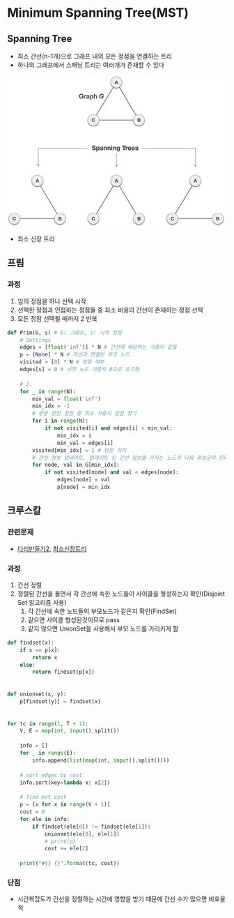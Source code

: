 # Minimum Spanning Tree(MST)

## Spanning Tree

* 최소 간선(n-1개)으로 그래프 내의 모든 정점을 연결하는 트리
* 하나의 그래프에서 스패닝 트리는 여러개가 존재할 수 있다

![spanning tree](assets/spanning_trees.jpg)

* 최소 신장 트리



## 프림

### 과정

1. 임의 정점을 하나 선택 시작
2. 선택한 정점과 인접하는 정점들 중 최소 비용의 간선이 존재하는 정점 선택
3. 모든 정점 선택될 때까지 2 반복

```python
def Prim(G, s) # G: 그래프, s: 시작 정점
	# Settings
    edges = [float('inf')] * N # 간선에 해당하는 가중치 값들
    p = [None] * N # 자신과 연결된 부모 노드
    visited = [0] * N # 방문 여부
    edges[s] = 0 # 시작 노드 가중치 0으로 초기화    
    
    # 2. 
    for _ in range(N):
        min_val = float('inf')
        min_idx = -1
        # 방문 안한 정점 중 최소 가중치 정점 찾기
        for i in range(N):
            if not visited[i] and edges[i] < min_val:
                min_idx = i
                min_val = edges[i]
       	visited[min_idx] = 1 # 방문 처리
        # 간선 정보 업데이트, 업데이트 된 간선 정보를 가지는 노드가 다음 후보군이 된다.
        for node, val in G[min_idx]:
            if not visited[node] and val < edges[node]:
                edges[node] = val
                p[node] = min_idx

```



## 크루스칼

### 관련문제

* [다리만들기2](/Algorithm/Baekjoon/다리만들기2/17472.py), [최소신장트리](/Algorithm/Samsung/2기서울1반10월17일이현빈/5249_최소신장트리.py)

### 과정

1. 간선 정렬
2. 정렬된 간선을 돌면서 각 간선에 속한 노드들이 사이클을 형성하는지 확인(Disjoint Set 알고리즘 사용)
   1. 각 간선에 속한 노드들의 부모노드가 같은지 확인(FindSet)
   2. 같으면 사이클 형성된것이므로 pass
   3. 같지 않으면 UnionSet을 사용해서 부모 노드를 가리키게 함

```python
def findset(x):
    if x == p[x]:
        return x
    else:
        return findset(p[x])


def unionset(x, y):
    p[findset(y)] = findset(x)


for tc in range(1, T + 1):
    V, E = map(int, input().split())

    info = []
    for _ in range(E):
        info.append(list(map(int, input().split())))

    # sort edges by cost
    info.sort(key=lambda x: x[2])

    # find mst cost
    p = [x for x in range(V + 1)]
    cost = 0
    for ele in info:
        if findset(ele[0]) != findset(ele[1]):
            unionset(ele[0], ele[1])
            # print(p)
            cost += ele[2]

    print("#{} {}".format(tc, cost))
```

### 단점

* 시간복잡도가 간선을 정렬하는 시간에 영향을 받기 때문에 간선 수가 많으면 비효율적
